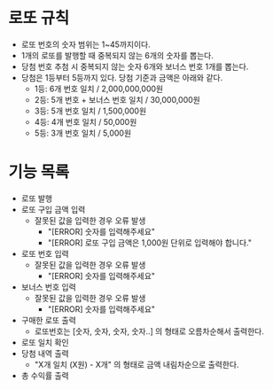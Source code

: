 # 로또 규칙

- 로또 번호의 숫자 범위는 1~45까지이다.
- 1개의 로또를 발행할 때 중복되지 않는 6개의 숫자를 뽑는다.
- 당첨 번호 추첨 시 중복되지 않는 숫자 6개와 보너스 번호 1개를 뽑는다.
- 당첨은 1등부터 5등까지 있다. 당첨 기준과 금액은 아래와 같다.
    - 1등: 6개 번호 일치 / 2,000,000,000원
    - 2등: 5개 번호 + 보너스 번호 일치 / 30,000,000원
    - 3등: 5개 번호 일치 / 1,500,000원
    - 4등: 4개 번호 일치 / 50,000원
    - 5등: 3개 번호 일치 / 5,000원

# 기능 목록
- 로또 발행
- 로또 구입 금액 입력
  - 잘못된 값을 입력한 경우 오류 발생
    - "[ERROR] 숫자를 입력해주세요"
    - "[ERROR] 로또 구입 금액은 1,000원 단위로 입력해야 합니다."
- 로또 번호 입력
  - 잘못된 값을 입력한 경우 오류 발생
    - "[ERROR] 숫자를 입력해주세요"
- 보너스 번호 입력
  - 잘못된 값을 입력한 경우 오류 발생
    - "[ERROR] 숫자를 입력해주세요"
- 구매한 로또 출력
  - 로또번호는 [숫자, 숫자, 숫자, 숫자..] 의 형태로 오름차순해서 출력한다.
- 로또 일치 확인
- 당첨 내역 출력
  - "X개 일치 (X원) - X개" 의 형태로 금액 내림차순으로 출력한다.
- 총 수익률 출력
